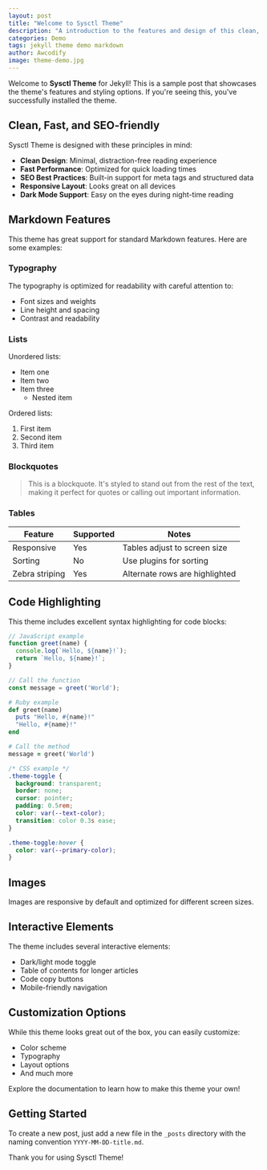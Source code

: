 ```yaml
---
layout: post
title: "Welcome to Sysctl Theme"
description: "A introduction to the features and design of this clean, fast, and SEO-friendly Jekyll theme"
categories: Demo
tags: jekyll theme demo markdown
author: Awcodify
image: theme-demo.jpg
---
```


Welcome to **Sysctl Theme** for Jekyll! This is a sample post that showcases the theme's features and styling options. If you're seeing this, you've successfully installed the theme.

<!--more-->

## Clean, Fast, and SEO-friendly

Sysctl Theme is designed with these principles in mind:

- **Clean Design**: Minimal, distraction-free reading experience
- **Fast Performance**: Optimized for quick loading times
- **SEO Best Practices**: Built-in support for meta tags and structured data
- **Responsive Layout**: Looks great on all devices
- **Dark Mode Support**: Easy on the eyes during night-time reading

## Markdown Features

This theme has great support for standard Markdown features. Here are some examples:

### Typography

The typography is optimized for readability with careful attention to:

- Font sizes and weights
- Line height and spacing
- Contrast and readability

### Lists

Unordered lists:

* Item one
* Item two
* Item three
  * Nested item

Ordered lists:

1. First item
2. Second item
3. Third item

### Blockquotes

> This is a blockquote. It's styled to stand out from the rest of the text, making it perfect for quotes or calling out important information.

### Tables

| Feature       | Supported | Notes                           |
|---------------|-----------|----------------------------------|
| Responsive    | Yes       | Tables adjust to screen size     |
| Sorting       | No        | Use plugins for sorting          |
| Zebra striping| Yes       | Alternate rows are highlighted   |

## Code Highlighting

This theme includes excellent syntax highlighting for code blocks:

```javascript
// JavaScript example
function greet(name) {
  console.log(`Hello, ${name}!`);
  return `Hello, ${name}!`;
}

// Call the function
const message = greet('World');
```

```ruby
# Ruby example
def greet(name)
  puts "Hello, #{name}!"
  "Hello, #{name}!"
end

# Call the method
message = greet('World')
```

```css
/* CSS example */
.theme-toggle {
  background: transparent;
  border: none;
  cursor: pointer;
  padding: 0.5rem;
  color: var(--text-color);
  transition: color 0.3s ease;
}

.theme-toggle:hover {
  color: var(--primary-color);
}
```

## Images

Images are responsive by default and optimized for different screen sizes.

## Interactive Elements

The theme includes several interactive elements:

- Dark/light mode toggle
- Table of contents for longer articles
- Code copy buttons
- Mobile-friendly navigation

## Customization Options

While this theme looks great out of the box, you can easily customize:

- Color scheme
- Typography
- Layout options
- And much more

Explore the documentation to learn how to make this theme your own!

## Getting Started

To create a new post, just add a new file in the `_posts` directory with the naming convention `YYYY-MM-DD-title.md`.

Thank you for using Sysctl Theme!
